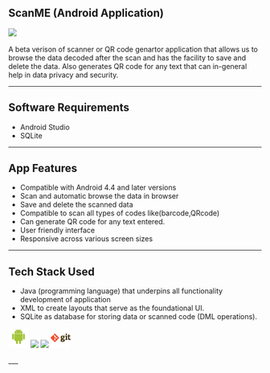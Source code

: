 
## ScanME (Android Application)  
![](https://visitor-badge.glitch.me/badge?page_id=OmkarSavalkar.Scan)

A beta verison of scanner or QR code genartor application that allows us to browse the data decoded after the scan and has the facility to save and delete the data. Also generates QR code for any text that can in-general help in data privacy and security.
___

## Software Requirements

* Android Studio
* SQLite
---

## App Features

* Compatible with Android 4.4 and later versions
* Scan and automatic browse the data in browser
* Save and delete the scanned data
* Compatible to scan all types of codes like(barcode,QRcode)
* Can generate QR code for any text entered.
* User friendly interface
* Responsive across various screen sizes
---

## Tech Stack Used

* Java (programming language) that underpins all functionality development of application
* XML to create layouts that serve as the foundational UI.
* SQLite as database for storing data or scanned code (DML operations).

<p>
<img height="40" src="https://raw.githubusercontent.com/devicons/devicon/master/icons/android/android-original-wordmark.svg">
<img height="40" src="https://png2.cleanpng.com/sh/81cf6202ffe0f8808d45ec2a3414f0b7/L0KzQYm3VMA3N6J2iZH0aYP2gLBuTfpifpIyhNHwbz3zgrFukvFudZpzf591YX7qhbLuhb1raadmReJ1dX2wRbLqVBJmbmM5fKc9NUKxRYW6WMg4O2I2TaQ8MEO8SYm9U8E3QF91htk=/kisspng-java-logo-programming-language-java-plum-5ac7bef24d5452.5438873115230399863168.png">
<img height="40" src="https://upload.wikimedia.org/wikipedia/commons/8/87/Sql_data_base_with_logo.png?20210130181641">
<img height="40" src="https://raw.githubusercontent.com/github/explore/80688e429a7d4ef2fca1e82350fe8e3517d3494d/topics/git/git.png">
</p>
___

